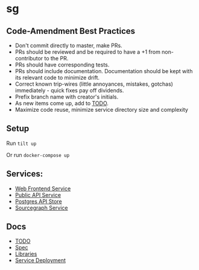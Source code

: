 # sg

## Code-Amendment Best Practices 
- Don't commit directly to master, make PRs. 
- PRs should be reviewed and be required to have a +1 from non-contributor to the PR.
- PRs should have corresponding tests. 
- PRs should include documentation. Documentation should be kept with its relevant code to minimize drift.
- Correct known trip-wires (little annoyances, mistakes, gotchas) immediately - quick fixes pay off dividends.
- Prefix branch name with creator's initials.
- As new items come up, add to [TODO](./TODO.md). 
- Maximize code reuse, minimize service directory size and complexity

## Setup
Run `tilt up`
 
Or run `docker-compose up`

## Services: 
- [Web Frontend Service](./services/web-frontend/src/components/README.md)
- [Public API Service](./services/public-api/README.md)
- [Postgres API Store](./services/api-store/README.md)
- [Sourcegraph Service](./services/api-store/README.md)

## Docs
- [TODO](./TODO.md)
- [Spec](./docs/spec.md)
- [Libraries](./libraries/golang/README.md)
- [Service Deployment](./deploy/README.md)
